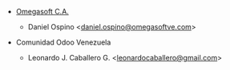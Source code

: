 - [Omegasoft C.A.](https://www.omegasoftve.com/)
  - Daniel Ospino \<<daniel.ospino@omegasoftve.com>\>

- Comunidad Odoo Venezuela
  - Leonardo J. Caballero G. \<<leonardocaballero@gmail.com>\>

